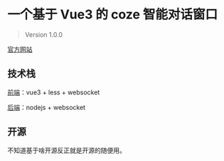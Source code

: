 # 一个基于 Vue3 的 coze 智能对话窗口

> Version 1.0.0

[官方网站](https://coze-bot.mitkimi.com)

## 技术栈
[前端](./vue-next/README.md)：vue3 + less + websocket

[后端](./core/README.md)：nodejs + websocket

## 开源
不知道基于啥开源反正就是开源的随便用。